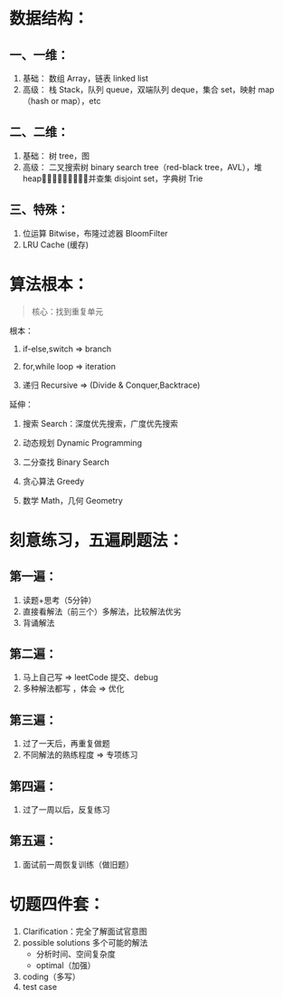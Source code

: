 
# 数据结构：
## 一、一维：
1. 基础：
数组 Array，链表 linked list
2. 高级：
栈 Stack，队列 queue，双端队列 deque，集合 set，映射 map（hash or map），etc

## 二、二维：
1. 基础：
树 tree，图
2. 高级：
二叉搜索树 binary search tree（red-black tree，AVL），堆 heap，并查集 disjoint set，字典树 Trie

## 三、特殊：
1. 位运算 Bitwise，布隆过滤器 BloomFilter
2. LRU Cache (缓存)

# 算法根本：
> 核心：找到重复单元

根本：
1. if-else,switch => branch

2. for,while loop => iteration

3. 递归 Recursive => (Divide & Conquer,Backtrace)

延伸：

1. 搜索 Search：深度优先搜索，广度优先搜索

2. 动态规划 Dynamic Programming

3. 二分查找 Binary Search

4. 贪心算法 Greedy

5. 数学 Math，几何 Geometry

# 刻意练习，五遍刷题法：
## 第一遍：
1. 读题+思考（5分钟）
2. 直接看解法（前三个）多解法，比较解法优劣
3. 背诵解法
## 第二遍：
1. 马上自己写 => leetCode 提交、debug
2. 多种解法都写 ，体会 => 优化
## 第三遍：
1. 过了一天后，再重复做题
2. 不同解法的熟练程度 => 专项练习
## 第四遍：
1. 过了一周以后，反复练习
## 第五遍：
1. 面试前一周恢复训练（做旧题）

# 切题四件套：
1. Clarification：完全了解面试官意图
2. possible solutions 多个可能的解法
    - 分析时间、空间复杂度
    - optimal（加强）
3. coding（多写）
4. test case